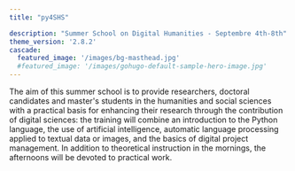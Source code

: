 ```yaml
---
title: "py4SHS"

description: "Summer School on Digital Humanities - Septembre 4th-8th"
theme_version: '2.8.2'
cascade:
  featured_image: '/images/bg-masthead.jpg'
  #featured_image: '/images/gohugo-default-sample-hero-image.jpg'
---
```

 The aim of this summer school is to provide researchers, doctoral candidates and master's students in the humanities and social sciences with a practical basis for enhancing their research through the contribution of digital sciences: the training will combine an introduction to the Python language, the use of artificial intelligence, automatic language processing applied to textual data or images, and the basics of digital project management. In addition to theoretical instruction in the mornings, the afternoons will be devoted to practical work.